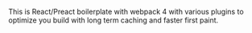 This is React/Preact boilerplate with webpack 4 with various plugins to optimize you build with long term caching and faster first paint.